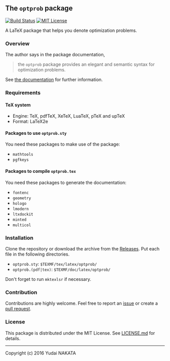 The `optprob` package
---
[![Build Status]( 	https://img.shields.io/travis/yudai-nkt/optprob/master.svg)](https://travis-ci.org/yudai-nkt/optprob)
[![MIT License](http://img.shields.io/badge/license-MIT-blue.svg?style=flat)](./LICENSE.md)

A LaTeX package that helps you denote optimization problems.

### Overview
The author says in the package documentation,
> the `optprob` package provides an elegant and semantic syntax for optimization problems.

See [the documentation](http://yudai-nkt.github.io/optprob/optprob.pdf) for further information.

### Requirements
#### TeX system
* Engine: TeX, pdfTeX, XeTeX, LuaTeX, pTeX and upTeX
* Format: LaTeX2e

#### Packages to use `optprob.sty`
You need these packages to make use of the package:

* `mathtools`
* `pgfkeys`

#### Packages to compile `optprob.tex`
You need these packages to generate the documentation:

* `fontenc`
* `geometry`
* `hologo`
* `lmodern`
* `ltxdockit`
* `minted`
* `multicol`

### Installation
Clone the repository or download the archive from the [Releases](https://github.com/yudai-nkt/optprob/releases/latest).
Put each file in the following directories.

* `optprob.sty`: `$TEXMF/tex/latex/optprob/`
* `optprob.(pdf|tex)`: `$TEXMF/doc/latex/optprob/`

Don't forget to run `mktexlsr` if necessary.

### Contribution
Contributions are highly welcome. Feel free to report an [issue](https://github.com/yudai-nkt/optprob/issues) or create a [pull request](https://github.com/yudai-nkt/optprob/pulls).

### License
This package is distributed under the MIT License.
See [LICENSE.md](./LICENSE.md) for details.

---
Copyright (c) 2016 Yudai NAKATA
